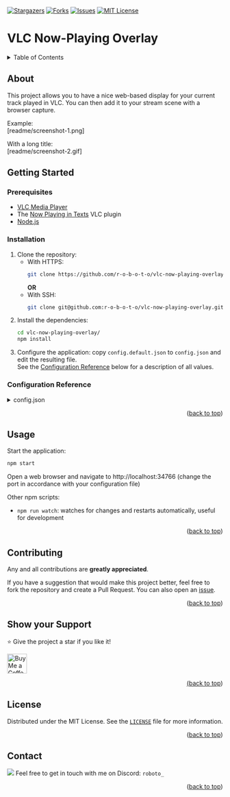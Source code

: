 <!-- SHIELDS -->
[![Stargazers][stars-shield]][stars-url]
[![Forks][forks-shield]][forks-url]
[![Issues][issues-shield]][issues-url]
[![MIT License][license-shield]][license-url]


# VLC Now-Playing Overlay

<!-- TABLE OF CONTENTS -->
<details>
<summary>Table of Contents</summary>

<ol>
	<li>
		<a href="#getting-started">Getting Started</a>
		<ul>
			<li><a href="#prerequisites">Prerequisites</a></li>
			<li><a href="#installation">Installation</a></li>
			<li><a href="#configuration-reference">Configuration Reference</a></li>
		</ul>
	</li>
	<li>
		<a href="#usage">Usage</a>
	</li>
	<li><a href="#contributing">Contributing</a></li>
	<li><a href="#license">License</a></li>
</ol>
</details>


<!-- ABOUT -->
## About

This project allows you to have a nice web-based display for your current track played in VLC. You can then add it to your stream scene with a browser capture.

Example:  
[readme/screenshot-1.png]

With a long title:  
[readme/screenshot-2.gif]


<!-- GETTING STARTED -->
## Getting Started

### Prerequisites

* [VLC Media Player](https://www.videolan.org/vlc/)
* The [Now Playing in Texts](https://addons.videolan.org/p/1172613/) VLC plugin
* [Node.js](https://nodejs.org/en/download/)

### Installation

1. Clone the repository:  
	* With HTTPS:
		```sh
		git clone https://github.com/r-o-b-o-t-o/vlc-now-playing-overlay.git
		```
		**OR**
	* With SSH:
		```sh
		git clone git@github.com:r-o-b-o-t-o/vlc-now-playing-overlay.git
		```
2. Install the dependencies:
	```sh
	cd vlc-now-playing-overlay/
	npm install
	```
3. Configure the application: copy `config.default.json` to `config.json` and edit the resulting file.  
	See the [Configuration Reference](#configuration-reference) below for a description of all values.

### Configuration Reference

<details>
	<summary>config.json</summary>

| Field        | Type   | Default value      | Description                                                                                                                                                                            |
|--------------|--------|--------------------|----------------------------------------------------------------------------------------------------------------------------------------------------------------------------------------|
| `vlcDataDir` | String | `"%APPDATA%\\vlc"` | The directory that contains the "now playing" text files created by the VLC plugin. See the [plugin's page](https://addons.videolan.org/p/1172613/) to find the directory for your OS. |
| `port`       | Number | `34766`            | The HTTP port to listen on.                                                                                                                                                            |
</details>

<p align="right">(<a href="#top">back to top</a>)</p>


<!-- USAGE -->
## Usage

Start the application:
```sh
npm start
```
Open a web browser and navigate to http://localhost:34766 (change the port in accordance with your configuration file)

Other npm scripts:
* `npm run watch`: watches for changes and restarts automatically, useful for development

<p align="right">(<a href="#top">back to top</a>)</p>


<!-- CONTRIBUTING -->
## Contributing

Any and all contributions are **greatly appreciated**.

If you have a suggestion that would make this project better, feel free to fork the repository and create a Pull Request. You can also open an [issue][issue].

<p align="right">(<a href="#top">back to top</a>)</p>


<!-- SUPPORT -->
## Show your Support

⭐️ Give the project a star if you like it!

<a href="https://ko-fi.com/roboto" target="_blank"><img height="35" style="border:0px; height:46px;" src="https://cdn.ko-fi.com/cdn/kofi5.png?v=3" border="0" alt="Buy Me a Coffee at ko-fi.com" />

<p align="right">(<a href="#top">back to top</a>)</p>


<!-- LICENSE -->
## License

Distributed under the MIT License. See the [`LICENSE`][license-url] file for more information.

<p align="right">(<a href="#top">back to top</a>)</p>


<!-- CONTACT -->
## Contact

<img src="https://img.shields.io/badge/Discord-5865F2?style=flat&logo=discord&logoColor=white"/> Feel free to get in touch with me on Discord: `roboto_`

<p align="right">(<a href="#top">back to top</a>)</p>


<!-- MARKDOWN LINKS -->
<!-- https://www.markdownguide.org/basic-syntax/#reference-style-links -->
[github-ac]: https://github.com/azerothcore/azerothcore-wotlk
[stars-shield]: https://img.shields.io/github/stars/r-o-b-o-t-o/vlc-now-playing-overlay.svg?style=flat
[stars-url]: https://github.com/r-o-b-o-t-o/vlc-now-playing-overlay/stargazers
[forks-shield]: https://img.shields.io/github/forks/r-o-b-o-t-o/vlc-now-playing-overlay.svg?style=flat
[forks-url]: https://github.com/r-o-b-o-t-o/vlc-now-playing-overlay/network/members
[issues-shield]: https://img.shields.io/github/issues/r-o-b-o-t-o/vlc-now-playing-overlay.svg?style=flat
[issues-url]: https://github.com/r-o-b-o-t-o/vlc-now-playing-overlay/issues
[license-shield]: https://img.shields.io/github/license/r-o-b-o-t-o/vlc-now-playing-overlay.svg?style=flat
[license-url]: https://github.com/r-o-b-o-t-o/vlc-now-playing-overlay/blob/master/LICENSE
[issue]: https://github.com/r-o-b-o-t-o/vlc-now-playing-overlay/issues/new

